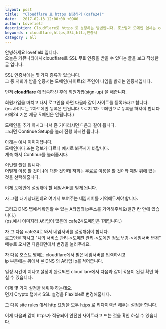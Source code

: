 ```yaml
---
layout: post
title:  "Cloudflare 로 https 설정하기 (cafe24)"
date:   2017-02-13 12:00:00 +0900
author: Lovefield
description: Cloudflare로 https 로 설정하는 방법입니다. 호스팅과 도메인 업체는 cafe24 입니다.
keywords : cloudflare,https,SSL,http,인증서
category : all
---
```


안녕하세요 lovefield 입니다.<br>
오늘은 커뮤니티에서 cloudflare로 SSL 무료 인증을 받을 수 있다는 글을 보고 작성한 글 입니다.

SSL 인증서에는 몇 가지 종류가 있습니다.<br>
그 중 저희가 받을 인증서는 도메인(사이트)의 주인이 나임을 밝히는 인증서입니다.

먼저 <a href="https://www.cloudflare.com" target="_blank" class="red"><strong>cloudflare</strong></a> 에 접속하신 후에 회원가입(sign-up) 을 해줍니다.
<div class="emp20"></div>
<p class="t_center w30"><amp-img src="{{ "/img/post19/img01.png" | prepend: site.baseurl }}" alt="sign-up img" width="431" height="429" layout="responsive"></amp-img></p>
<div class="emp20"></div>

회원가입을 마치고 나서 로그인을 하면 다음과 같이 사이트를 등록하라고 합니다.<br>
(ps.사이트는 2차도메인 등록은 안됩니다 오로지 1차 도메인으로 등록을 하셔야 합니다.<br>
카페24 기본 제공 도메인은 안됩니다.)
<div class="emp20"></div>
<p class="t_center w80"><amp-img src="{{ "/img/post19/img02.png" | prepend: site.baseurl }}" alt="사이트 등록" width="983" height="432" layout="responsive"></amp-img></p>
<div class="emp20"></div>

도메인을 추가 하시고 나서 좀 기다리시면 다음과 같이 뜹니다.<br>
그러면 Continue Setup을 눌러 진행 하시면 됩니다.
<div class="emp20"></div>
<p class="t_center w80"><amp-img src="{{ "/img/post19/img03.png" | prepend: site.baseurl }}" alt="사이트 등록완료" width="989" height="438" layout="responsive"></amp-img></p>
<div class="emp20"></div>

아래는 예시 이미지입니다.<br>
도메인마다 뜨는 정보가 다르니 예시로 봐주시기 바랍니다.<br>
계속 해서 Continue를 눌러줍시다.
<div class="emp20"></div>
<p class="t_center w80"><amp-img src="{{ "/img/post19/img04.png" | prepend: site.baseurl }}" alt="도메인 정보" width="996" height="1173" layout="responsive"></amp-img></p>
<div class="emp20"></div>

이번엔 플렌 입니다.<br>
어떻게 이용 할 것이냐에 대한 것인데 저희는 무료로 이용을 할 것이라 제일 위에 있는 것을 선택해줍니다.
<div class="emp20"></div>
<p class="t_center w80"><amp-img src="{{ "/img/post19/img05.png" | prepend: site.baseurl }}" alt="인증서 계획" width="991" height="701" layout="responsive"></amp-img></p>
<div class="emp20"></div>

이제 도메인에 설정해야 할 네임서버를 받게 됩니다.
<div class="emp20"></div>
<p class="t_center w80"><amp-img src="{{ "/img/post19/img06.png" | prepend: site.baseurl }}" alt="네임서버" width="987" height="486" layout="responsive"></amp-img></p>
<div class="emp20"></div>

자 그럼 대기상태인데요 여기서 보여주는 네임서버를 기억해두셔야 합니다.
<div class="emp20"></div>
<p class="t_center w80"><amp-img src="{{ "/img/post19/img07.png" | prepend: site.baseurl }}" alt="overview" width="978" height="483" layout="responsive"></amp-img></p>
<div class="emp20"></div>

그리고 DNS 탭에서 확인할 수 있는 A타입의 ip주소를 기억해주세요(빨간 칸 안에 있습니다.)<br>
(ps.예시 이미지라 A타입이 많은데 cafe24 도메인은 1개입니다.)
<div class="emp20"></div>
<p class="t_center w80"><amp-img src="{{ "/img/post19/img08.png" | prepend: site.baseurl }}" alt="DNS 정보" width="987" height="688" layout="responsive"></amp-img></p>
<div class="emp20"></div>

자 그 다음 cafe24로 와서 네임서버를 설정해줘야 합니다.<br>
로그인을 하시고 "나의 서비스 관리->도메인 관리->도메인 정보 변경->네임서버 변경" 메뉴로 오시면 다음화면에서 변경을 눌러주세요.
<div class="emp20"></div>
<p class="t_center w50"><amp-img src="{{ "/img/post19/img09.png" | prepend: site.baseurl }}" alt="cafe24 설정" width="636" height="331" layout="responsive"></amp-img></p>
<div class="emp20"></div>

자 다음 호스트 명에는 cloudflare에서 받은 네임서버를 입력하시고<br>
ip 부분에는 위에서 본 DNS 의 A타입 ip를 적어줍니다.
<div class="emp20"></div>
<p class="t_center w50"><amp-img src="{{ "/img/post19/img10.png" | prepend: site.baseurl }}" alt="네임서버 변경 설정" width="690" height="326" layout="responsive"></amp-img></p>
<div class="emp20"></div>

일정 시간이 지나고 설정이 완료되면 cloudflare에서 다음과 같이 적용이 된걸 확인 하실 수 있습니다.
<div class="emp20"></div>
<p class="t_center w80"><amp-img src="{{ "/img/post19/img11.png" | prepend: site.baseurl }}" alt="설정 성공" width="983" height="310" layout="responsive"></amp-img></p>
<div class="emp20"></div>

이제 몇 가지 설정을 해줘야 하는데요.<br>
먼저 Crypto 탭에서 SSL 설정을 Flexible로 변경해줍니다.
<div class="emp20"></div>
<p class="t_center w80"><amp-img src="{{ "/img/post19/img12.png" | prepend: site.baseurl }}" alt="SSL 설정" width="984" height="463" layout="responsive"></amp-img></p>
<div class="emp20"></div>

그 다음 site rules 에서 http 요청을 모두 https 로 리다이렉션 해주는 설정을 합니다.
<div class="emp20"></div>
<p class="t_center w80"><amp-img src="{{ "/img/post19/img13.png" | prepend: site.baseurl }}" alt="사이트 규칙 설정" width="1034" height="755" layout="responsive"></amp-img></p>
<div class="emp20"></div>

이제 다음과 같이 https가 적용되어 안전한 사이트라고 뜨는 것을 확인 하실 수 있습니다.
<div class="emp20"></div>
<p class="t_center w30"><amp-img src="{{ "/img/post19/img14.png" | prepend: site.baseurl }}" alt="안전한 사이트" width="337" height="35" layout="responsive"></amp-img></p>
<div class="emp20"></div>
